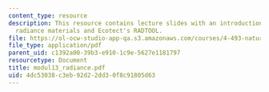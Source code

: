 ```yaml
---
content_type: resource
description: This resource contains lecture slides with an introduction to advanced
  radiance materials and Ecotect's RADTOOL.
file: https://ol-ocw-studio-app-qa.s3.amazonaws.com/courses/4-493-natural-light-in-design-january-iap-2006/4dc53038c3eb92d22dd30f8c91805d63_modul13_radiance.pdf
file_type: application/pdf
parent_uid: c1392a00-39b3-e910-1c9e-5627e1181797
resourcetype: Document
title: modul13_radiance.pdf
uid: 4dc53038-c3eb-92d2-2dd3-0f8c91805d63
---
```


